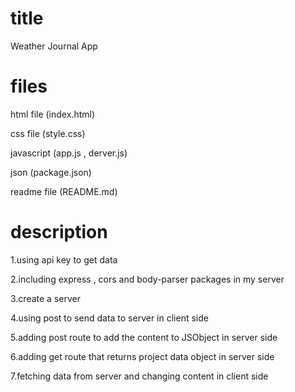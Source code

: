 # title 
Weather Journal App
# files 
html file (index.html)

css file (style.css)

javascript (app.js , derver.js)

json (package.json)

readme file (README.md)
# description 
1.using api key to get data 

2.including express , cors and body-parser packages in my server 

3.create a server

4.using post to send data to server in client side

5.adding post route to add the content to JSObject in server side

6.adding get route that returns project data object  in server side

7.fetching data from server and changing content in client side 